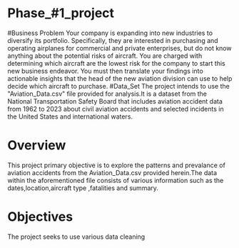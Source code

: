 # Phase_#1_project
#Business Problem
Your company is expanding into new industries to diversify its portfolio. Specifically, they are interested in purchasing and operating airplanes for commercial and private enterprises, but do not know anything about the potential risks of aircraft. You are charged with determining which aircraft are the lowest risk for the company to start this new business endeavor. You must then translate your findings into actionable insights that the head of the new aviation division can use to help decide which aircraft to purchase.
#Data_Set
The project intends to use the "Aviation_Data.csv" file provided for analysis.It is a dataset from the National Transportation Safety Board that includes aviation accident data from 1962 to 2023 about civil aviation accidents and selected incidents in the United States and international waters.
# Overview
This project primary objective is to explore the patterns and prevalance of aviation accidents from the Aviation_Data.csv provided herein.The data within the aforementioned file consists of various information such as the dates,location,aircraft type ,fatalities and summary.
# Objectives
The project seeks to use various data cleaning
